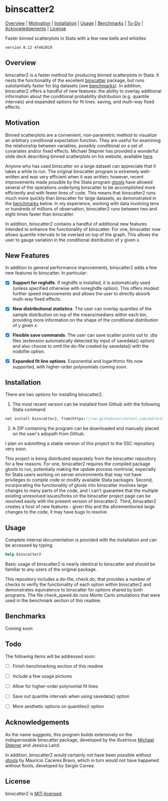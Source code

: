 
binscatter2
=================================

[Overview](#overview)
| [Motivation](#motivation)
| [Installation](#installation)
| [Usage](#usage)
| [Benchmarks](#benchmarks)
| [To-Do](#todo)
| [Acknowledgements](#acknowledgements)
| [License](#license)

Faster binned scatterplots in Stata with a few new bells and whistles

`version 0.12 4feb2019`


Overview
---------------------------------

binscatter2 is a faster method for producing binned scatterplots in Stata. It nests the functionality of the excellent [binscatter](https://github.com/michaelstepner/binscatter) package, but runs substantially faster for big datasets (see [benchmarks](#benchmarks)). In addition, binscatter2 offers a handful of new features: the ability to overlay additional information about the conditional probability distribution (e.g. quantile intervals) and expanded options for fit lines. saving, and multi-way fixed effects.

Motivation
---------------------------------

Binned scatterplots are a convenient, non-parametric method to visualize an arbitrary conditional expectation function. They are useful for examining the relationship between variables, possibly conditional on a set of covariates and/or fixed effects. Michael Stepner has provided a wonderful slide deck describing binned scatterplots on his website, available [here](https://michaelstepner.com/binscatter/binscatter-StataConference2014.pdf). 

Anyone who has used binscatter on a large dataset can appreciate that it takes a while to run. The original binscatter program is extremely well-written and was very efficient when it was written; however, recent improvements made possible by the Stata program [gtools](https://github.com/mcaceresb/stata-gtools) have allowed several of the operations underlying binscatter to be accomplished more efficiently and with fewer lines of code. This means that binscatter2 runs much more quickly than binscatter for large datasets, as demonstrated in the [benchmarks](#benchmarks) below. In my experience, working with data involving tens or hundreds of millions of observation, binscatter2 runs between two and eight times faster than binscatter.

In addition, binscatter2 contains a handful of additional new features intended to enhance the functionality of binscatter. For one, binscatter now allows quantile intervals to be overlaid on top of the graph. This allows the user to gauge variation in the conditional distribution of y given x.



New Features
---------------------------------

In addition to general performance improvements, binscatter2 adds a few new features to binscatter. In particular:

- [x] **Support for reghdfe**. If reghdfe is installed, it is automatically used (unless specified otherwise with noreghdfe option). This offers modest further speed improvements and allows the user to directly absorb multi-way fixed effects. 
- [x] **New distributional statistics**. The user can overlay quantiles of the sample distribution on top of the means/medians within each bin, providing more information on the shape of the conditional distribution of y given x.
- [x] **Flexible save commands**. The user can save scatter points out to .dta files (extension automatically detected by input of savedata() option) and also choose to omit the do-file created by savedata() with the nodofile option.
- [x] **Expanded fit line options**. Exponential and logarithmic fits now supported, with higher-order polynomials coming soon.


Installation
---------------------------------

There are two options for installing binscatter2.

1. The most recent version can be installed from Github with the following Stata command:

```stata
net install binscatter2, from(https://raw.githubusercontent.com/mdroste/stata-binscatter2/master/)
```

2. A ZIP containing the program can be downloaded and manually placed on the user's adopath from Github.

I plan on submitting a stable version of this project to the SSC repository very soon.


This project is being distributed separately from the binscatter repository for a few reasons. For one, binscatter2 requires the compiled package gtools to run, potentially making the update process nontrivial, especially for Stata users working on server environments that may not have privileges to compile code or modify available Stata packages. Second, incorporating the functionality of gtools into binscatter involves large changes to many parts of the code, and I can't guarantee that the multiple existing unresolved issues/forks on the binscatter project page can be resolved easily with the present version of binscatter2. Third, binscatter2 creates a host of new features - given this and the aforementioned large changes to the code, it may have bugs to resolve. 

Usage
---------------------------------

Complete internal documentation is provided with the installation and can be accessed by typing:
```stata
help binscatter2
````

Basic usage of binscatter2 is nearly identical to binscatter and should be familiar to any users of the original package.

This repository includes a do-file, check.do, that provides a number of checks to verify the functionality of each option within binscatter2 and demonstrates equivalence to binscatter for options shared by both programs. The file check_speed.do runs Monte Carlo simulations that were used in the benchmark section of this readme.



Benchmarks
---------------------------------

Coming soon

  
Todo
---------------------------------

The following items will be addressed soon:

- [ ] Finish benchmarking section of this readme
- [ ] Include a few usage pictures
- [ ] Allow for higher-order polynomial fit lines
- [ ] Save out quantile intervals when using savedata() option
- [ ] More aesthetic options on quantiles() option


Acknowledgements
---------------------------------

As the name suggests, this program builds extensively on the indispenseable binscatter package, developed by the illustrious [Michael Stepner](https://github.com/michaelstepner) and Jessica Laird. 

In addition, binscatter2 would certainly not have been possible without [gtools](https://github.com/mcaceresb/stata-gtools) by Mauricio Caceres Bravo, which in turn would not have happened without ftools, developed by Sergio Correa.


License
---------------------------------

binscatter2 is [MIT-licensed](https://github.com/mdroste/stata-binscatter2/blob/master/LICENSE).
